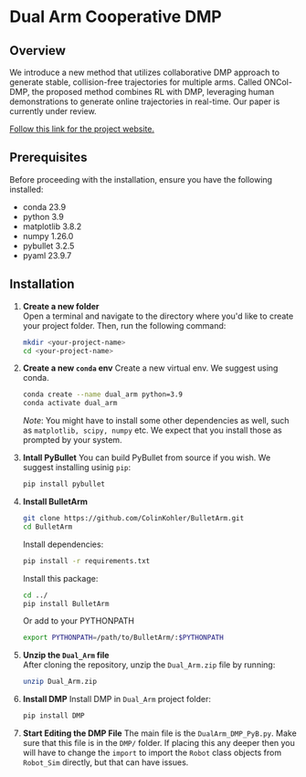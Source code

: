 # Dual Arm Cooperative DMP

## Overview

We introduce a  new method that utilizes collaborative DMP approach to generate stable, collision-free trajectories for multiple arms. Called ONCol-DMP, the proposed method combines RL with DMP, leveraging human demonstrations to generate online trajectories in real-time. Our paper is currently under review. 

[Follow this link for the project website.](https://sites.google.com/virginia.edu/oncoldmp/home)

## Prerequisites

Before proceeding with the installation, ensure you have the following installed:

- conda         23.9
- python        3.9
- matplotlib    3.8.2
- numpy         1.26.0
- pybullet      3.2.5
- pyaml         23.9.7

## Installation

1. **Create a new folder**  
   Open a terminal and navigate to the directory where you'd like to create your project folder. Then, run the following command:

   ```bash
   mkdir <your-project-name>
   cd <your-project-name>
   ```

2. **Create a new `conda` env**
   Create a new virtual env. We suggest using conda.

   ```bash
   conda create --name dual_arm python=3.9
   conda activate dual_arm
   ```
   *Note*: You might have to install some other dependencies as well, such as ```matplotlib, scipy, numpy``` etc. We expect that you install those as prompted by your system.

3. **Intall PyBullet**
   You can build PyBullet from source if you wish. We suggest installing usinig `pip`:

   ```bash
   pip install pybullet
   ```
4. **Install BulletArm**
   ```bash
   git clone https://github.com/ColinKohler/BulletArm.git
   cd BulletArm
   ```
   Install dependencies:
   ```bash
   pip install -r requirements.txt 
   ```
   Install this package:
   ```bash
   cd ../
   pip install BulletArm
   ```
   Or add to your PYTHONPATH
   ```bash
   export PYTHONPATH=/path/to/BulletArm/:$PYTHONPATH
   ```

5. **Unzip the `Dual_Arm` file**  
   After cloning the repository, unzip the `Dual_Arm.zip` file by running:

   ```bash
   unzip Dual_Arm.zip
   ```

6. **Install DMP**
    Install DMP in `Dual_Arm` project folder:

    ```bash
    pip install DMP
    ```

7. **Start Editing the DMP File**
   The main file is the `DualArm_DMP_PyB.py`. Make sure that this file is in the `DMP/` folder. If placing this any deeper then you will have to change the `import` to import the `Robot` class objects from `Robot_Sim` directly, but that can have issues.
